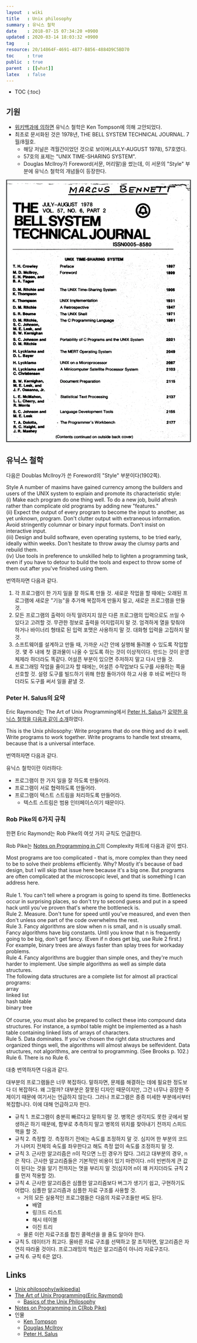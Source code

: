 ```yaml
---
layout  : wiki
title   : Unix philosophy
summary : 유닉스 철학
date    : 2018-07-15 07:34:20 +0900
updated : 2020-03-14 18:03:32 +0900
tag     : 
resource: 20/14864F-4691-4877-B856-4884D9C5BD70
toc     : true
public  : true
parent  : [[what]]
latex   : false
---
```

* TOC
{:toc}

## 기원

* [위키백과에 의하면](https://en.wikipedia.org/wiki/Unix_philosophy )
유닉스 철학은 Ken Tompson에 의해 고안되었다.
* 최초로 문서화된 것은 1978년, THE BELL SYSTEM TECHNICAL JOURNAL. 7월/8월호.
    * 해당 저널은 격월간이었던 것으로 보이며(JULY-AUGUST 1978), 57호였다.
    * 57호의 표제는 "UNIX TIME-SHARING SYSTEM".
    * Douglas McIlroy가 Foreword(서문, 머리말)을 썼는데, 이 서문의 "Style" 부분에 유닉스 철학의 개념들이 등장한다.

![THE BELL SYSTEM TECHNICAL JOURNAL]( /resource/20/14864F-4691-4877-B856-4884D9C5BD70/42728954-3538fff4-8803-11e8-88ad-aa2f297773f5.png )

## 유닉스 철학

다음은 Doublas McIlroy가 쓴 Foreword의 "Style" 부분이다(1902쪽).

>
Style
A number of maxims have gained currency among the builders and users of the UNIX system to explain and promote its characteristic style:  
(i) Make each program do one thing well. To do a new job, build afresh rather than complicate old programs by adding new "features."  
(ii) Expect the output of every program to become the input to another, as yet unknown, program. Don't clutter output with extraneous information. Avoid stringently columnar or binary input formats. Don't insist on interactive input.  
(iii) Design and build software, even operating systems, to be tried early, ideally within weeks. Don't hesitate to throw away the clumsy parts and rebuild them.  
(iv) Use tools in preference to unskilled help to lighten a programming task, even if you have to detour to build the tools and expect to throw some of them out after you've finished using them.  

번역하자면 다음과 같다.

1. 각 프로그램이 한 가지 일을 잘 하도록 만들 것. 새로운 작업을 할 때에는 오래된 프로그램에 새로운 "기능"을 추가해 복잡하게 만들지 말고, 새로운 프로그램을 만들 것.
2. 모든 프로그램의 출력이 아직 알려지지 않은 다른 프로그램의 입력으로도 쓰일 수 있다고 고려할 것. 무관한 정보로 출력을 어지럽히지 말 것. 엄격하게 열을 맞춰야 하거나 바이너리 형태로 된 입력 포맷은 사용하지 말 것. 대화형 입력을 고집하지 말 것.
3. 소프트웨어를 설계하고 만들 때, 가까운 시간 안에 실행해 돌려볼 수 있도록 작업할 것. 몇 주 내에 첫 결과물이 나올 수 있도록 하는 것이 이상적이다. 만드는 것이 운영체제라 하더라도 똑같다. 어설픈 부분이 있으면 주저하지 말고 다시 만들 것.
4. 프로그래밍 작업을 줄이고자 할 때에는, 어설픈 수작업보다 도구를 사용하는 쪽을 선호할 것. 설령 도구를 빌드하기 위해 한참 돌아가야 하고 사용 후 바로 버린다 하더라도 도구를 써서 일을 끝낼 것.

### Peter H. Salus의 요약

Eric Raymond는 The Art of Unix Programming에서
[Peter H. Salus](https://en.wikipedia.org/wiki/Peter_H._Salus )가 [요약한 유닉스 철학을 다음과 같이 소개](http://www.catb.org/~esr/writings/taoup/html/ch01s06.html )하였다.

>
This is the Unix philosophy: Write programs that do one thing and do it well. Write programs to work together. Write programs to handle text streams, because that is a universal interface.

번역하자면 다음과 같다.

>
유닉스 철학이란 이러하다:
* 프로그램이 한 가지 일을 잘 하도록 만들어라.
* 프로그램이 서로 협력하도록 만들어라.
* 프로그램이 텍스트 스트림을 처리하도록 만들어라.
    * 텍스트 스트림은 범용 인터페이스이기 때문이다.

### Rob Pike의 6가지 규칙

한편 Eric Raymond는 Rob Pike의 여섯 가지 규칙도 언급한다.

Rob Pike는 [Notes on Programming in C](http://www.lysator.liu.se/c/pikestyle.html )의 Complexity 파트에 다음과 같이 썼다.

>
Most programs are too complicated - that is, more complex than they need to be to solve their problems efficiently.  Why? Mostly it's because of bad design, but I will skip that issue here because it's a big one.  But programs are often complicated at the microscopic level, and that is something I can address here.  
<br/>
Rule 1.  You can't tell where a program is going to spend its time.  Bottlenecks occur in surprising places, so don't try to second guess and put in a speed hack until you've proven that's where the bottleneck is.
<br/>
Rule 2.  Measure.  Don't tune for speed until you've measured, and even then don't unless one part of the code overwhelms the rest.
<br/>
      Rule 3.  Fancy algorithms are slow when n is small, and n is usually small.  Fancy algorithms have big constants. Until you know that n is frequently going to be big, don't get fancy.  (Even if n does get big, use Rule 2 first.)   For example, binary trees are always faster than splay trees for workaday problems.
<br/>
Rule 4.  Fancy algorithms are buggier than simple ones, and they're much harder to implement.  Use simple algorithms as well as simple data structures.
<br/>
The following data structures are a complete list for almost all practical programs:
<br/>
array  
linked list  
hash table  
binary tree  
<br/>
Of course, you must also be prepared to collect these into compound data structures.  For instance, a symbol table might be implemented as a hash table containing linked lists of arrays of characters.
<br/>
Rule 5.  Data dominates.  If you've chosen the right data structures and organized things well, the algorithms will almost always be self­evident.  Data structures, not algorithms, are central to programming.  (See Brooks p. 102.)
<br/>
Rule 6.  There is no Rule 6.

대충 번역하자면 다음과 같다.

>
대부분의 프로그램들은 너무 복잡하다. 말하자면, 문제를 해결하는 데에 필요한 정도보다 더 복잡하다.
왜 그럴까? 대부분은 잘못된 디자인 때문이지만, 그건 너무나 굉장한 주제이기 때문에 여기서는 언급하지 않는다.
그러나 프로그램은 종종 미세한 부분에서부터 복잡합니다. 이에 대해 언급하고자 한다.
<br/>
* 규칙 1. 프로그램이 충분히 빠르다고 말하지 말 것. 병목은 생각지도 못한 곳에서 발생하곤 하기 때문에, 함부로 추측하지 말고 병목의 위치를 찾아내기 전까지 스피드 핵을 할 것.
* 규칙 2. 측정할 것. 측정하기 전에는 속도를 조정하지 말 것. 심지어 한 부분의 코드가 나머지 전체의 속도를 좌우한다고 해도 측정 없이 속도를 조정하지 말 것.
* 규칙 3. 근사한 알고리즘은 n이 작으면 느린 경우가 많다. 그리고 대부분의 경우, n은 작다. 근사한 알고리즘들은 기본적인 비용이 있기 마련이다. n이 빈번하게 큰 값이 된다는 것을 알기 전까지는 멋을 부리지 말 것(심지어 n이 꽤 커지더라도 규칙 2를 먼저 적용할 것).
* 규칙 4. 근사한 알고리즘은 심플한 알고리즘보다 버그가 생기기 쉽고, 구현하기도 어렵다. 심플한 알고리즘과 심플한 자료 구조를 사용할 것.
    * 거의 모든 실용적인 프로그램들은 다음의 자료구조들만 써도 된다.
        * 배열
        * 링크드 리스트
        * 해시 테이블
        * 이진 트리
    * 물론 이런 자료구조를 합친 콜렉션을 쓸 줄도 알아야 한다.
* 규칙 5. 데이터가 최고다. 올바른 자료 구조를 선택하고 잘 조직하면, 알고리즘은 자연히 따라올 것이다. 프로그래밍의 핵심은 알고리즘이 아니라 자료구조다.
* 규칙 6. 규칙 6은 없다.

## Links

* [Unix philosophy(wikipedia)](https://en.wikipedia.org/wiki/Unix_philosophy )
* [The Art of Unix Programming(Eric Raymond)](http://www.catb.org/~esr/writings/taoup/html/index.html )
    * [Basics of the Unix Philosophy](http://www.catb.org/~esr/writings/taoup/html/ch01s06.html )
* [Notes on Programming in C(Rob Pike)](http://www.lysator.liu.se/c/pikestyle.html )
* 인물
    * [Ken Tompson](https://en.wikipedia.org/wiki/Ken_Thompson )
    * [Douglas McIlroy](https://en.wikipedia.org/wiki/Douglas_McIlroy )
    * [Peter H. Salus](https://en.wikipedia.org/wiki/Peter_H._Salus )


